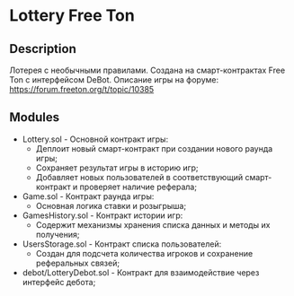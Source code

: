 # Lottery Free Ton

## Description
Лотерея с необычными правилами. Создана на смарт-контрактах Free Ton с интерфейсом DeBot.
Описание игры на форуме:
https://forum.freeton.org/t/topic/10385

## Modules
* Lottery.sol - Основной контракт игры: 
    * Деплоит новый смарт-контракт при создании нового раунда игры;
    * Сохраняет результат игры в историю игр;
    * Добавляет новых пользователей в соответствующий смарт-контракт и проверяет наличие реферала;
* Game.sol - Контракт раунда игры:
    * Основная логика ставки и розыгрыша;
* GamesHistory.sol - Контракт истории игр:
    * Содержит механизмы хранения списка данных и методы их получения;
* UsersStorage.sol - Контракт списка пользователей:
    * Создан для подсчета количества игроков и сохранение реферальных связей;
* debot/LotteryDebot.sol - Контракт для взаимодействие через интерфейс дебота;
